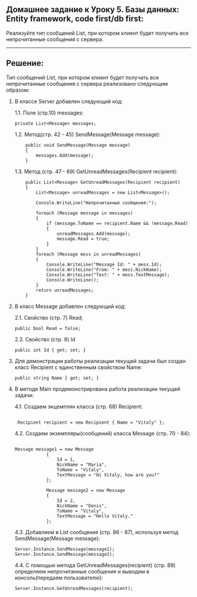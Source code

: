 ﻿## Домашнее задание к Уроку 5. Базы данных: Entity framework, code first/db first:

Реализуйте тип сообщений List, при котором клиент будет получать все непрочитанные сообщения с сервера.

---
## Решение:

Тип сообщений List, при котором клиент будет получать все непрочитанные сообщения с сервера реализовано следующим образом:

1. В классе Server добавлен следующий код:

	1.1.  Поле (стр.10) messages:
	```
	private List<Message> messages;
	```
	1.2. Метод(стр. 42 - 45) SendMessage(Message message):
	```
	    public void SendMessage(Message message)
        {
            messages.Add(message);
        }
	```
	1.3. Метод (стр. 47 - 69) GetUnreadMessages(Recipient recipient):
	```
	    public List<Message> GetUnreadMessages(Recipient recipient)
        {
            List<Message> unreadMessages = new List<Message>();

            Console.WriteLine("Непрочитанные сообщения:");

            foreach (Message message in messages)
            {
                if (message.ToName == recipient.Name && !message.Read)
                {
                    unreadMessages.Add(message);
                    message.Read = true;
                }
            }
            foreach (Message mess in unreadMessages)
            {
                Console.WriteLine("Message Id: " + mess.Id);
                Console.WriteLine("From: " + mess.NickName);
                Console.WriteLine("Text: " + mess.TextMessage);
                Console.WriteLine();
            }
            return unreadMessages;
        }
	````
2. В класс Message добавлен следующий код:

      2.1. Свойство (стр. 7) Read;
      ```
      public bool Read = false;
      ```
      2.3. Свойство (стр. 8)  Id 
      ```
      public int Id { get; set; }
      ```
3. Для демонстрации работы реализации текущей задачи был создан класс Recipient с единственным свойством Name:
    ```
    public string Name { get; set; }

    ```
4. В методе Main продемонстрирована работа реализации текущей задачи:

    4.1. Создаем экцемплян класса (стр. 68) Recipient:
    ```

     Recipient recipient = new Recipient { Name = "Vitaly" };
    ```
    4.2. Создаем экземпляры(сообщений) класса Message (стр. 70 - 84):
    ```

    Message message1 = new Message
                {
                    Id = 1,
                    NickName = "Maria",
                    ToName = "Vitaly",
                    TextMessage = "Hi Vitaly, how are you?"
                };

                Message message2 = new Message
                {
                    Id = 2,
                    NickName = "Denis",
                    ToName = "Vitaly",
                    TextMessage = "Hello Vitaly."
                };
    ```
    4.3. Добавляем в List сообщения (стр. 86 - 87), используя метод SendMessage(Message message):
    ```
    Server.Instance.SendMessage(message1);
    Server.Instance.SendMessage(message2);
    ```
    4.4. С помощью метода  GetUnreadMessages(recipient) (стр. 89) определяем непрочитанные сообщения и выводим в консоль(передаем пользователю):
    ```
    Server.Instance.GetUnreadMessages(recipient);
    ```